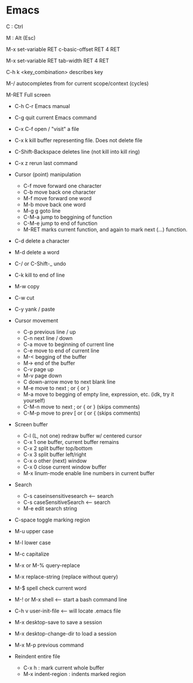# Emacs

C : Ctrl

M : Alt (Esc)

M-x set-variable RET c-basic-offset RET 4 RET

M-x set-variable RET tab-width RET 4 RET

C-h k <key_combination> describes key

M-/ autocompletes from for current scope/context (cycles)

M-RET Full screen

* C-h C-r Emacs manual
* C-g quit current Emacs command
* C-x C-f open / "visit" a file
* C-x k kill buffer representing file. Does not delete file
* C-Shift-Backspace deletes line (not kill into kill ring)
* C-x z rerun last command

* Cursor (point) manipulation
  * C-f move forward one character
  * C-b move back one character
  * M-f move forward one word
  * M-b move back one word
  * M-g g goto line
  * C-M-a jump to beggining of function
  * C-M-e jump to end of function
  * M-RET marks current function, and again to mark next (...) function.
  
* C-d delete a character
* M-d delete a word
* C-/ or C-Shift-\_ undo
* C-k kill to end of line
* M-w copy
* C-w cut
* C-y yank / paste

* Cursor movement
  * C-p previous line / up
  * C-n next line / down
  * C-a move to beginning of current line
  * C-e move to end of current line
  * M-< begging of the buffer
  * M-> end of the buffer
  * C-v page up
  * M-v page down
  * C down-arrow move to next blank line
  * M-e move to next ; or { or }
  * M-a move to begging of empty line, expression, etc. (idk, try it yourself)
  * C-M-n move to next ; or { or } (skips comments)
  * C-M-p move to prev \[ or ( or { (skips comments)
  
* Screen buffer
  * C-l (L, not one) redraw buffer w/ centered cursor
  * C-x 1 one buffer, current buffer remains
  * C-x 2 split buffer top/bottom
  * C-x 3 split buffer left/right
  * C-x o other (next) window
  * C-x 0 close current window buffer
  * M-x linum-mode enable line numbers in current buffer

* Search
  * C-s caseinsensitivesearch <-- search
  * C-s caseSensitiveSearch <-- search
  * M-e edit search string
  
 * C-space toggle marking region
 
* M-u upper case
* M-l lower case
* M-c capitalize
* M-x or M-% query-replace
* M-x replace-string (replace without query)
* M-$ spell check current word
* M-! or M-x shell <-- start a bash command line

* C-h v user-init-file <-- will locate .emacs file
* M-x desktop-save to save a session
* M-x desktop-change-dir to load a session
* M-x M-p previous command 

* Reindent entire file
  * C-x h : mark current whole buffer
  * M-x indent-region : indents marked region
